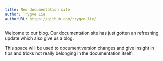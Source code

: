 ```yaml
---
title: New documentation site
author: Trygve Lie
authorURL: https://github.com/trygve-lie/
---
```


Welcome to our blog. Our documentation site has just gotten an refreshing update
which also give us a blog.

This space will be used to document version changes and give insight in tips and
tricks not really belonging in the documentation itself.
